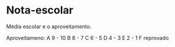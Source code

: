 # Nota-escolar
Média escolar e o aproveitamento.

Aproveitameno:
A 9 - 10
B	8 - 7
C	6 - 5
D	4 - 3
E	2 - 1
F	reprovado
